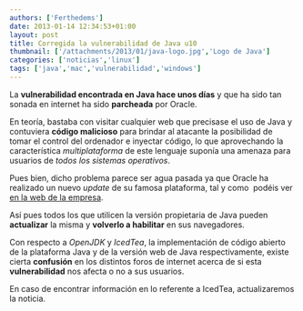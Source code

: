 ```yaml
---
authors: ['Ferthedems']
date: 2013-01-14 12:34:53+01:00
layout: post
title: Corregida la vulnerabilidad de Java u10
thumbnail: ['/attachments/2013/01/java-logo.jpg','Logo de Java']
categories: ['noticias','linux']
tags: ['java','mac','vulnerabilidad','windows']
---
```


La **vulnerabilidad encontrada en Java hace unos días**
 y que ha sido tan sonada en internet ha sido **parcheada** por Oracle.

En teoría, bastaba con visitar cualquier web que precisase el uso de Java y contuviera
 **código malicioso** para brindar al atacante la posibilidad de tomar el control del
 ordenador e inyectar código, lo que aprovechando la característica _multiplataforma_
 de este lenguaje suponía una amenaza para usuarios de _todos los sistemas operativos_.

Pues bien, dicho problema parece ser agua pasada ya que Oracle ha realizado un nuevo
 _update_ de su famosa plataforma, tal y como  podéis ver
 [en la web de la empresa](http://java.com/es/download/index.jsp).

Así pues todos los que utilicen la versión propietaria de Java pueden **actualizar** 
la misma y **volverlo a habilitar** en sus navegadores.

Con respecto a _OpenJDK_ y _IcedTea_, la implementación de código abierto de la plataforma Java y de la versión web de Java respectivamente, existe cierta **confusión** en los distintos foros de internet acerca de si esta **vulnerabilidad** nos afecta o no a sus usuarios.

En caso de encontrar información en lo referente a IcedTea, actualizaremos la noticia.
